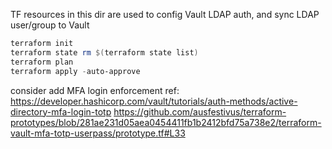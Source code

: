 TF resources in this dir are used to config Vault LDAP auth, and sync LDAP user/group to Vault

```powershell
terraform init
terraform state rm $(terraform state list)
terraform plan
terraform apply -auto-approve
```

consider add MFA login enforcement
ref: https://developer.hashicorp.com/vault/tutorials/auth-methods/active-directory-mfa-login-totp
https://github.com/ausfestivus/terraform-prototypes/blob/281ae231d05aea0454411fb1b2412bfd75a738e2/terraform-vault-mfa-totp-userpass/prototype.tf#L33